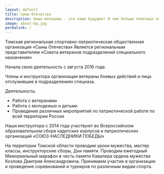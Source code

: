 ```yaml
---
layout: default
title: Сыны Отечества
description: Наша молодежь - это наше будущее! И чем больше полезных навыков мы приобщим ей, тем уверенней будет наше будущее!
image: about-bg.jpg
permalink: /
---
```

Томская региональная спортивно-патриотическая общественная организация «Сыны Отечества» Является региональным представителем «Совета ветеранов подразделений специального назначения»

Начала свою деятельность с августа 2016 года.

Члены и инструктора организации ветераны боевых действий и лица отслужившие в подразделениях спецназа.

Деятельность:

* Работа с ветеранами
* Работа с молодежью и детьми
* Проведение различных мероприятий по патриотической работе по всей территории России

Наши инструктора с 2014 года участвуют во Всероссийском образовательном сборе кадетских корпусов и патриотических организаций «СОЮЗ-НАСЛЕДНИКИ ПОБЕДЫ»

На территории Томской области проводим уроки мужества, мастер классы, инструкторские сборы, Дни памяти. Проводим ежегодный Мемориальный марафон в честь памяти Кавалера ордена мужества Козлова Дмитрия Александровича. Принимаем участие в организации и проведение соревнований и турниров по различным видам спорта.
